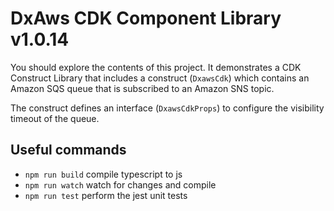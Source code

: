 # DxAws CDK Component Library v1.0.14

You should explore the contents of this project. It demonstrates a CDK Construct Library that includes a construct (`DxawsCdk`)
which contains an Amazon SQS queue that is subscribed to an Amazon SNS topic.

The construct defines an interface (`DxawsCdkProps`) to configure the visibility timeout of the queue.

## Useful commands

* `npm run build`   compile typescript to js
* `npm run watch`   watch for changes and compile
* `npm run test`    perform the jest unit tests

